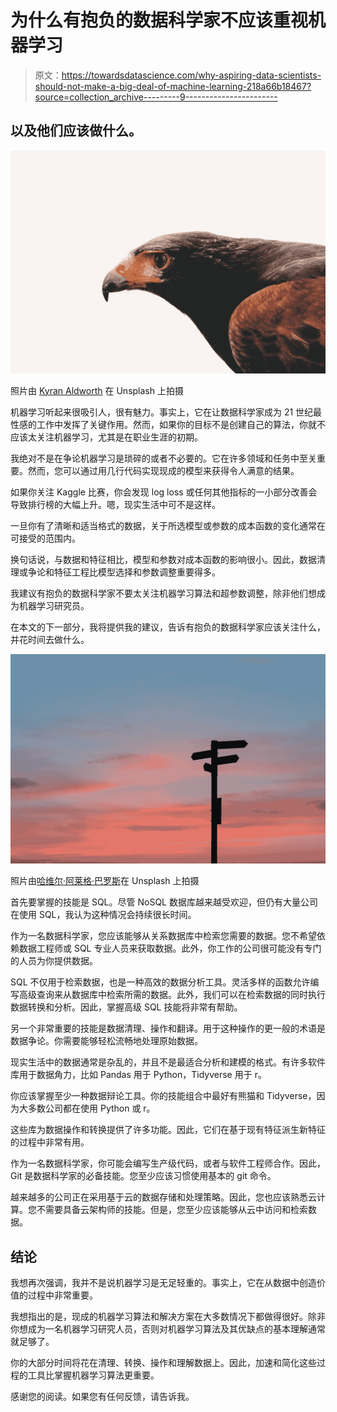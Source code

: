 # 为什么有抱负的数据科学家不应该重视机器学习

> 原文：<https://towardsdatascience.com/why-aspiring-data-scientists-should-not-make-a-big-deal-of-machine-learning-218a66b18467?source=collection_archive---------9----------------------->

## 以及他们应该做什么。

![](img/96a37212e9a6eb349513f3186f568687.png)

照片由 [Kyran Aldworth](https://unsplash.com/@kyran12?utm_source=unsplash&utm_medium=referral&utm_content=creditCopyText) 在 Unsplash 上拍摄

机器学习听起来很吸引人，很有魅力。事实上，它在让数据科学家成为 21 世纪最性感的工作中发挥了关键作用。然而，如果你的目标不是创建自己的算法，你就不应该太关注机器学习，尤其是在职业生涯的初期。

我绝对不是在争论机器学习是琐碎的或者不必要的。它在许多领域和任务中至关重要。然而，您可以通过用几行代码实现现成的模型来获得令人满意的结果。

如果你关注 Kaggle 比赛，你会发现 log loss 或任何其他指标的一小部分改善会导致排行榜的大幅上升。嗯，现实生活中可不是这样。

一旦你有了清晰和适当格式的数据，关于所选模型或参数的成本函数的变化通常在可接受的范围内。

换句话说，与数据和特征相比，模型和参数对成本函数的影响很小。因此，数据清理或争论和特征工程比模型选择和参数调整重要得多。

我建议有抱负的数据科学家不要太关注机器学习算法和超参数调整，除非他们想成为机器学习研究员。

在本文的下一部分，我将提供我的建议，告诉有抱负的数据科学家应该关注什么，并花时间去做什么。

![](img/5d45e4d341c1e68e9120103248848572.png)

照片由[哈维尔·阿莱格·巴罗斯](https://unsplash.com/@soymeraki?utm_source=unsplash&utm_medium=referral&utm_content=creditCopyText)在 Unsplash 上拍摄

首先要掌握的技能是 SQL。尽管 NoSQL 数据库越来越受欢迎，但仍有大量公司在使用 SQL，我认为这种情况会持续很长时间。

作为一名数据科学家，您应该能够从关系数据库中检索您需要的数据。您不希望依赖数据工程师或 SQL 专业人员来获取数据。此外，你工作的公司很可能没有专门的人员为你提供数据。

SQL 不仅用于检索数据，也是一种高效的数据分析工具。灵活多样的函数允许编写高级查询来从数据库中检索所需的数据。此外，我们可以在检索数据的同时执行数据转换和分析。因此，掌握高级 SQL 技能将非常有帮助。

另一个非常重要的技能是数据清理、操作和翻译。用于这种操作的更一般的术语是数据争论。你需要能够轻松流畅地处理原始数据。

现实生活中的数据通常是杂乱的，并且不是最适合分析和建模的格式。有许多软件库用于数据角力，比如 Pandas 用于 Python，Tidyverse 用于 r。

你应该掌握至少一种数据辩论工具。你的技能组合中最好有熊猫和 Tidyverse，因为大多数公司都在使用 Python 或 r。

这些库为数据操作和转换提供了许多功能。因此，它们在基于现有特征派生新特征的过程中非常有用。

作为一名数据科学家，你可能会编写生产级代码，或者与软件工程师合作。因此，Git 是数据科学家的必备技能。您至少应该习惯使用基本的 git 命令。

越来越多的公司正在采用基于云的数据存储和处理策略。因此，您也应该熟悉云计算。您不需要具备云架构师的技能。但是，您至少应该能够从云中访问和检索数据。

## 结论

我想再次强调，我并不是说机器学习是无足轻重的。事实上，它在从数据中创造价值的过程中非常重要。

我想指出的是，现成的机器学习算法和解决方案在大多数情况下都做得很好。除非你想成为一名机器学习研究人员，否则对机器学习算法及其优缺点的基本理解通常就足够了。

你的大部分时间将花在清理、转换、操作和理解数据上。因此，加速和简化这些过程的工具比掌握机器学习算法更重要。

感谢您的阅读。如果您有任何反馈，请告诉我。